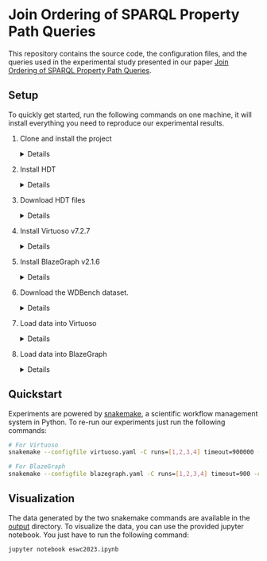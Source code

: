 # Join Ordering of SPARQL Property Path Queries

This repository contains the source code, the configuration files, and the queries
used in the experimental study presented in our paper [Join Ordering of SPARQL Property Path Queries](...).

## Setup

To quickly get started, run the following commands on one machine, it will install everything you need to reproduce our experimental results.

1. Clone and install the project
    
    <details>
    <summary>Details</summary>
    <br>
    
    We use conda to manage the project dependencies. If conda is not installed
    on your system, you can download it from their [website](https://docs.conda.io/en/latest/miniconda.html).

    ```bash
    git clone ... xp-eswc2023
    cd xp-eswc2023

    conda env create -f environment.yml
    conda activate xp
    ```

    </details>
  
  
2. Install HDT
    
    <details>
    <summary>Details</summary>
    <br>
    
    In this project we use a custom version of HDT that need to be installed on your system.

    ```bash
    git clone https://github.com/JulienDavat/hdt-bindings.git hdt
    cd hdt

    git clone git@github.com:rdfhdt/hdt-cpp.git
    cd hdt-cpp
    git checkout tags/v1.3.3 -b master 
    cd ..
    
    python -m pip install .
    ```

    </details>
  
  
3. Download HDT files
    
    <details>
    <summary>Details</summary>
    <br>
    
    Random Walks are performed over HDT. Please download HDT files from this
    [link](https://drive.google.com/file/d/1QAIKOBn4CMPBiBMoTsiXC6NQTjtJh6VB/view?usp=sharing) into the [data](https://github.com/JulienDavat/Join-Ordering-of-SPARQL-Property-Path-Queries/tree/main/data) directory. If the *data* directory does not exist, please create it.

    </details>
    
    
4. Install Virtuoso v7.2.7
  
    <details>
    <summary>Details</summary>

    ```bash
    wget https://github.com/openlink/virtuoso-opensource/releases/download/v7.2.7/virtuoso-opensource-7.2.7.tar.gz
    tar -zxvf virtuoso-opensource-7.2.7.tar.gz

    cd virtuoso-opensource-7.2.7
    ./configure
    make
    make install
    ```
    
    The configuration file used in our experiments is available in the [config](https://github.com/JulienDavat/Join-Ordering-of-SPARQL-Property-Path-Queries/tree/main/config)
    directory. You just have to indicate the location of Virtuoso on your system.
    The location of Virtuoso must also be reported in the [server.sh](https://github.com/JulienDavat/Join-Ordering-of-SPARQL-Property-Path-Queries/blob/main/server.sh) script. Finally,
    you need to add the *bin* directory of Virtuoso in your *PATH* variable.
    
    If everything went well, you should be able to start Virtuoso with the following
    command:
    
    ```bash
    bash server.sh start virtuoso
    ```
    
    Virtuoso can be stopped using the same command:
    
    ```bash
    bash server.sh stop virtuoso
    ```

    </details>
  
  
5. Install BlazeGraph v2.1.6
  
    <details>
    <summary>Details</summary>

    ```bash
    wget https://github.com/blazegraph/database/releases/download/BLAZEGRAPH_2_1_6_RC/bigdata.jar
    ```

    The configuration file used in our experiments is available in the [config](https://github.com/JulienDavat/Join-Ordering-of-SPARQL-Property-Path-Queries/tree/main/config)
    directory. You just have to copy it in the same directory as the .jar file. The
    location of BlazeGraph must be reported in the [server.sh](https://github.com/JulienDavat/Join-Ordering-of-SPARQL-Property-Path-Queries/blob/main/server.sh) script.
    
    If everything went well, you should be able to start BlazeGraph with the following
    command:
    
    ```bash
    bash server.sh start blazegraph
    ```
    
    BlazeGraph can be stopped using the same command:
    
    ```bash
    bash server.sh stop blazegraph
    ```

    </details>
  
  
6. Download the WDBench dataset.
    
    <details>
    <summary>Details</summary>
    <br>

    The dataset can be downloaded from [Figshare](https://figshare.com/s/50b7544ad6b1f51de060). If there is any problem, please refer to their
    official [github repository](https://github.com/MillenniumDB/WDBench). 

    </details>
  
  
7. Load data into Virtuoso

    <details>
    <summary>Details</summary>
    <br>
    
    The WDBench dataset can be loaded into Virtuoso using the following
    commands. You just have to indicate the location of the .nt file.

    ```bash
    isql "EXEC=ld_dir('<your file here>', '*.nt', 'http://example.com/wdbench');"
    isql "EXEC=rdf_loader_run();"
    isql "EXEC=checkpoint;"
    ```
  
    </details>
    
    
8. Load data into BlazeGraph

    <details>
    <summary>Details</summary>
    <br>
    
    The WDBench dataset can be loaded into BlazeGraph using the following
    command. You just have to indicate the location of the .nt file.

    ```bash
    java -cp blazegraph.jar com.bigdata.rdf.store.DataLoader -defaultGraph http://example.com/wdbench blazegraph.properties <your file here>
    ```

    </details>
    
    
## Quickstart

Experiments are powered by [snakemake](https://snakemake.readthedocs.io/en/stable), a scientific workflow management system in Python. To re-run our experiments just run
the following commands:

```bash
# For Virtuoso
snakemake --configfile virtuoso.yaml -C runs=[1,2,3,4] timeout=900000 -c1

# For BlazeGraph
snakemake --configfile blazegraph.yaml -C runs=[1,2,3,4] timeout=900 -c1
```

## Visualization

The data generated by the two snakemake commands are available in the
[output](...) directory. To visualize the data, you can use the provided
jupyter notebook. You just have to run the following command:

```bash
jupyter notebook eswc2023.ipynb
```
